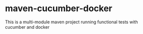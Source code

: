 # maven-cucumber-docker
This is a multi-module maven project running functional tests with cucumber and docker
